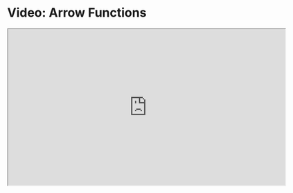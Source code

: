# Video: Arrow Functions

<iframe src="https://player.vimeo.com/video/546494044?title=0&byline=0&portrait=0" width="640" height="360" allowfullscreen="allowfullscreen" allow="autoplay; fullscreen; picture-in-picture"></iframe>
